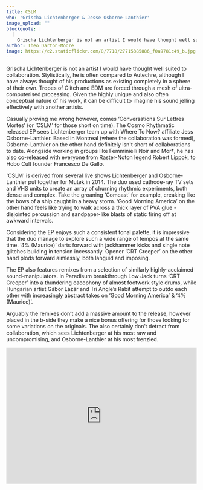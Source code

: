 ```yaml
---
title: CSLM
who: 'Grischa Lichtenberger & Jesse Osborne-Lanthier'
image_upload: ""
blockquote: |
  |
    Grischa Lichtenberger is not an artist I would have thought well suited to collaboration. Stylistically, he is often compared to Autechre, although I have always thought of his productions as existing completely in a sphere of their own. Tropes of Glitch and EDM are forced through a mesh of ultra-computerised processing. Given the highly unique and also often conceptual nature of his work, it can be difficult to imagine his sound jelling effectively with another artists.
author: Theo Darton-Moore
image: https://c2.staticflickr.com/8/7718/27715385886_f0a9781c49_b.jpg
---
```

Grischa Lichtenberger is not an artist I would have thought well suited to collaboration. Stylistically, he is often compared to Autechre, although I have always thought of his productions as existing completely in a sphere of their own. Tropes of Glitch and EDM are forced through a mesh of ultra-computerised processing. Given the highly unique and also often conceptual nature of his work, it can be difficult to imagine his sound jelling effectively with another artists. 

Casually proving me wrong however, comes ‘Conversations Sur Lettres Mortes’ (or ‘CSLM’ for those short on time). The Cosmo Rhythmatic released EP sees Lichtenberger team up with Where To Now? affiliate Jess Osborne-Lanthier. Based in Montreal (where the collaboration was formed), Osborne-Lanthier on the other hand definitely isn't short of collaborations to date. Alongside working in groups like Femminielli Noir and Mor†, he has also co-released with everyone from Raster-Noton legend Robert Lippok, to Hobo Cult founder Francesco De Gallo. 

'CSLM' is derived from several live shows Lichtenberger and Osborne-Lanthier put together for Mutek in 2014. The duo used cathode-ray TV sets and VHS units to create an array of churning rhythmic experiments, both dense and complex. Take the groaning ‘Comcast’ for example, creaking like the bows of a ship caught in a heavy storm. ‘Good Morning America’ on the other hand feels like trying to walk across a thick layer of PVA glue - disjointed percussion and sandpaper-like blasts of static firing off at awkward intervals. 

Considering the EP enjoys such a consistent tonal palette, it is impressive that the duo manage to explore such a wide range of tempos at the same time. ’4% (Maurice)’ darts forward with jackhammer kicks and single note glitches building in tension incessantly. Opener ‘CRT Creeper’ on the other hand plods forward aimlessly, both languid and imposing.

The EP also features remixes from a selection of similarly highly-acclaimed sound-manipulators. In Paradisum breakthrough Low Jack turns ‘CRT Creeper’ into a thundering cacophony of almost footwork style drums, while Hungarian artist Gábor Lázár and Tri Angle’s Rabit attempt to outdo each other with increasingly abstract takes on ‘Good Morning America’ & ‘4% (Maurice)’.

Arguably the remixes don’t add a massive amount to the release, however placed in the b-side they make a nice bonus offering for those looking for some variations on the originals. The also certainly don’t detract from collaboration, which sees Lichtenberger at his most raw and uncompromising, and Osborne-Lanthier at his most frenzied.

<iframe src="https://player.vimeo.com/video/164030470?color=ffffff&title=0&byline=0&portrait=0" width="100%" height="360" frameborder="0" webkitallowfullscreen mozallowfullscreen allowfullscreen></iframe>
